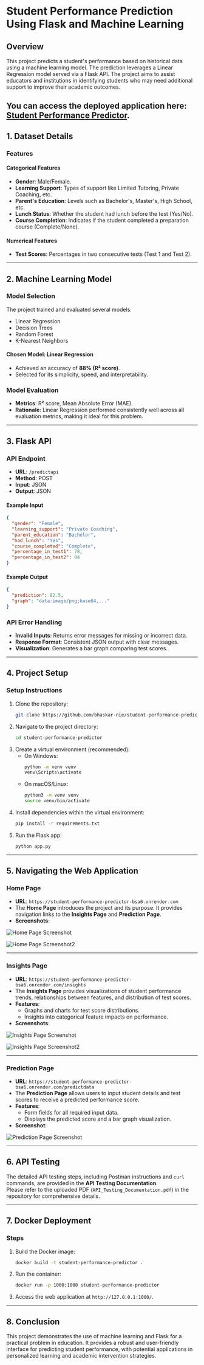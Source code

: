 # **Student Performance Prediction Using Flask and Machine Learning**

## **Overview**
This project predicts a student's performance based on historical data using a machine learning model. The prediction leverages a Linear Regression model served via a Flask API. The project aims to assist educators and institutions in identifying students who may need additional support to improve their academic outcomes.

You can access the deployed application here: **[Student Performance Predictor](https://student-performance-predictor-bsa6.onrender.com/)**.
---

## **1. Dataset Details**

### **Features**
#### **Categorical Features**
- **Gender**: Male/Female.
- **Learning Support**: Types of support like Limited Tutoring, Private Coaching, etc.
- **Parent's Education**: Levels such as Bachelor's, Master's, High School, etc.
- **Lunch Status**: Whether the student had lunch before the test (Yes/No).
- **Course Completion**: Indicates if the student completed a preparation course (Complete/None).

#### **Numerical Features**
- **Test Scores**: Percentages in two consecutive tests (Test 1 and Test 2).

---

## **2. Machine Learning Model**

### **Model Selection**
The project trained and evaluated several models:
- Linear Regression
- Decision Trees
- Random Forest
- K-Nearest Neighbors

#### **Chosen Model**: **Linear Regression**
- Achieved an accuracy of **88% (R² score)**.
- Selected for its simplicity, speed, and interpretability.

### **Model Evaluation**
- **Metrics**: R² score, Mean Absolute Error (MAE).
- **Rationale**: Linear Regression performed consistently well across all evaluation metrics, making it ideal for this problem.

---

## **3. Flask API**

### **API Endpoint**
- **URL**: `/predictapi`
- **Method**: POST
- **Input**: JSON
- **Output**: JSON

#### **Example Input**
```json
{
  "gender": "Female",
  "learning_support": "Private Coaching",
  "parent_education": "Bachelor",
  "had_lunch": "Yes",
  "course_completed": "Complete",
  "percentage_in_test1": 78,
  "percentage_in_test2": 84
}
```

#### **Example Output**
```json
{
  "prediction": 82.5,
  "graph": "data:image/png;base64,..."
}
```

### **API Error Handling**
- **Invalid Inputs**: Returns error messages for missing or incorrect data.
- **Response Format**: Consistent JSON output with clear messages.
- **Visualization**: Generates a bar graph comparing test scores.

---

## **4. Project Setup**

### **Setup Instructions**
1. Clone the repository:
   ```bash
   git clone https://github.com/bhaskar-nie/student-performance-predictor.git
   ```
2. Navigate to the project directory:
   ```bash
   cd student-performance-predictor
   ```
3. Create a virtual environment (recommended):
   - On Windows:
     ```bash
     python -m venv venv
     venv\Scripts\activate
     ```
   - On macOS/Linux:
     ```bash
     python3 -m venv venv
     source venv/bin/activate
     ```
4. Install dependencies within the virtual environment:
   ```bash
   pip install -r requirements.txt
   ```
5. Run the Flask app:
   ```bash
   python app.py
   ```

---

## **5. Navigating the Web Application**

### **Home Page**
- **URL**: `https://student-performance-predictor-bsa6.onrender.com`
- The **Home Page** introduces the project and its purpose. It provides navigation links to the **Insights Page** and **Prediction Page**.
- **Screenshots**:
    
![Home Page Screenshot](https://github.com/user-attachments/assets/375bcb35-d70f-4306-a563-0d8451c9cee5)

![Home Page Screenshot2](https://github.com/user-attachments/assets/cbbea74a-d2c7-460a-af3a-7ac6f01dc2d0)

---

### **Insights Page**
- **URL**: `https://student-performance-predictor-bsa6.onrender.com/insights`
- The **Insights Page** provides visualizations of student performance trends, relationships between features, and distribution of test scores.
- **Features**:
  - Graphs and charts for test score distributions.
  - Insights into categorical feature impacts on performance.
- **Screenshots**:
  
![Insights Page Screenshot](https://github.com/user-attachments/assets/89b0eee0-5588-412f-b02e-fdaed2c5092e)

![Insights Page Screenshot2](https://github.com/user-attachments/assets/d65f6f62-68e4-4092-b796-5c44bffdbff3)

---

### **Prediction Page**
- **URL**: `https://student-performance-predictor-bsa6.onrender.com/predictdata`
- The **Prediction Page** allows users to input student details and test scores to receive a predicted performance score.
- **Features**:
  - Form fields for all required input data.
  - Displays the predicted score and a bar graph visualization.
- **Screenshot**:
   
![Prediction Page Screenshot](https://github.com/user-attachments/assets/bd5bd026-d390-4ed7-a3aa-cae2082abd94)

---

## **6. API Testing**

The detailed API testing steps, including Postman instructions and `curl` commands, are provided in the **API Testing Documentation**.  
Please refer to the uploaded PDF (`API_Testing_Documentation.pdf`) in the repository for comprehensive details.

---

## **7. Docker Deployment**

### **Steps**
1. Build the Docker image:
   ```bash
   docker build -t student-performance-predictor .
   ```
2. Run the container:
   ```bash
   docker run -p 1000:1000 student-performance-predictor
   ```
3. Access the web application at `http://127.0.0.1:1000/`.

---

## **8. Conclusion**
This project demonstrates the use of machine learning and Flask for a practical problem in education. It provides a robust and user-friendly interface for predicting student performance, with potential applications in personalized learning and academic intervention strategies.
